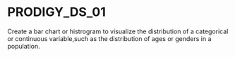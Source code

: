 # PRODIGY_DS_01

Create a bar chart or histrogram to visualize the distribution of a categorical or continuous variable,such as the distribution of ages or genders in a population.
